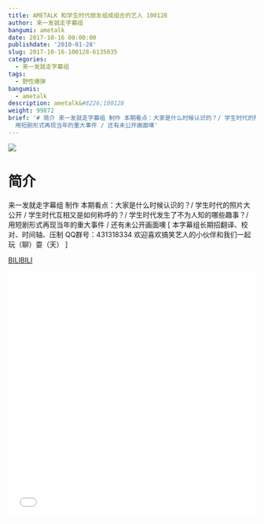 ```yaml
---
title: AMETALK 和学生时代朋友组成组合的艺人 100128
author: 来一发就走字幕组
bangumi: ametalk
date: 2017-10-16 00:00:00
publishdate: '2010-01-28'
slug: 2017-10-16-100128-6135035
categories:
  - 来一发就走字幕组
tags:
  - 野性爆弹
bangumis:
  - ametalk
description: ametalk&#8226;100128
weight: 99872
brief: '# 简介 来一发就走字幕组 制作 本期看点：大家是什么时候认识的？/ 学生时代的照片大公开 / 学生时代互相又是如何称呼的？/ 学生时代发生了不为人知的哪些趣事？/
  用短剧形式再现当年的重大事件 / 还有未公开画面噢'
---
```


![](https://i.imgur.com/176K2tP.jpg)

# 简介  
来一发就走字幕组 制作 本期看点：大家是什么时候认识的？/ 学生时代的照片大公开 / 学生时代互相又是如何称呼的？/ 学生时代发生了不为人知的哪些趣事？/ 用短剧形式再现当年的重大事件 / 还有未公开画面噢 [ 本字幕组长期招翻译、校对、时间轴、压制   QQ群号：431318334 欢迎喜欢搞笑艺人的小伙伴和我们一起玩（聊）耍（天） ]




  [BILIBILI](https://www.bilibili.com/video/av6135035/)


<div class="vcontainer">  <iframe class='video' src="//www.bilibili.com/blackboard/player.html?aid=6135035" width="100%" height="500" frameborder="0" allowfullscreen="allowfullscreen"></iframe></div>
